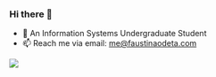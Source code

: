 ### Hi there 👋

<!--
**faustinaodetaa/faustinaodetaa** is a ✨ _special_ ✨ repository because its `README.md` (this file) appears on your GitHub profile.

Here are some ideas to get you started:


- 🌱 I’m currently learning ...
- 👯 I’m looking to collaborate on ...
- 🤔 I’m looking for help with ...
- 💬 Ask me about ...
- 📫 How to reach me: ...
- 😄 Pronouns: ...
- ⚡ Fun fact: ...
-->
- 🔭 An Information Systems Undergraduate Student
- 📫 Reach me via email: <a href="mailto:me@faustinaodeta.com">me@faustinaodeta.com<a/>
  
![](https://github-readme-stats.vercel.app/api/top-langs/?username=faustinaodetaa&theme=gotham&hide_border=true&include_all_commits=true&count_private=true&layout=compact&langs_count=8)
